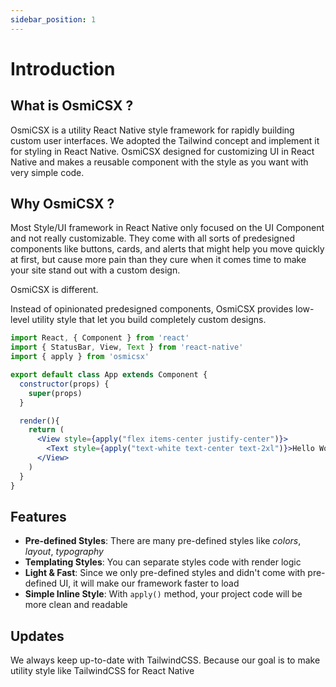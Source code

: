 ```yaml
---
sidebar_position: 1
---
```


# Introduction

## What is OsmiCSX ?
OsmiCSX is a utility React Native style framework for rapidly building custom user interfaces. We adopted the Tailwind concept and implement it for styling in React Native. OsmiCSX designed for customizing UI in React Native and makes a reusable component with the style as you want with very simple code.

## Why OsmiCSX ?
Most Style/UI framework in React Native only focused on the UI Component and not really customizable. They come with all sorts of predesigned components like buttons, cards, and alerts that might help you move quickly at first, but cause more pain than they cure when it comes time to make your site stand out with a custom design.

OsmiCSX is different.

Instead of opinionated predesigned components, OsmiCSX provides low-level utility style that let you build completely custom designs.

```jsx harmony
import React, { Component } from 'react'
import { StatusBar, View, Text } from 'react-native'
import { apply } from 'osmicsx'

export default class App extends Component {
  constructor(props) {
    super(props)
  }

  render(){
    return (
      <View style={apply("flex items-center justify-center")}>
        <Text style={apply("text-white text-center text-2xl")}>Hello World!</Text>
      </View>
    )
  }
}
```

## Features
- **Pre-defined Styles**: There are many pre-defined styles like _colors_, _layout_, _typography_
- **Templating Styles**: You can separate styles code with render logic 
- **Light & Fast**: Since we only pre-defined styles and didn't come with pre-defined UI, it will make our framework faster to load
- **Simple Inline Style**: With `apply()` method, your project code will be more clean and readable

## Updates
We always keep up-to-date with TailwindCSS. Because our goal is to make utility style like TailwindCSS for React Native
